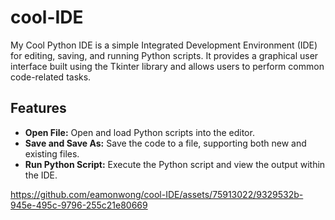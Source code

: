 # cool-IDE

My Cool Python IDE is a simple Integrated Development Environment (IDE) for editing, saving, and running Python scripts. It provides a graphical user interface built using the Tkinter library and allows users to perform common code-related tasks.

## Features

- **Open File:** Open and load Python scripts into the editor.
- **Save and Save As:** Save the code to a file, supporting both new and existing files.
- **Run Python Script:** Execute the Python script and view the output within the IDE.

https://github.com/eamonwong/cool-IDE/assets/75913022/9329532b-945e-495c-9796-255c21e80669
